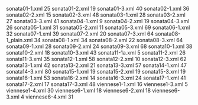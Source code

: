 sonata01-1.xml
25
sonata01-2.xml
19
sonata01-3.xml
40
sonata02-1.xml
36
sonata02-2.xml
15
sonata02-3.xml
48
sonata03-1.xml
28
sonata03-2.xml
27
sonata03-3.xml
41
sonata04-1.xml
9
sonata04-2.xml
19
sonata04-3.xml
26
sonata05-1.xml
31
sonata05-2.xml
11
sonata05-3.xml
69
sonata06-1.xml
32
sonata07-1.xml
39
sonata07-2.xml
20
sonata07-3.xml
64
sonata08-1_plain.xml
34
sonata08-1.xml
34
sonata08-2.xml
22
sonata08-3.xml
64
sonata09-1.xml
28
sonata09-2.xml
24
sonata09-3.xml
68
sonata10-1.xml
38
sonata10-2.xml
18
sonata10-3.xml
43
sonata11-1a.xml
5
sonata11-2.xml
26
sonata11-3.xml
35
sonata12-1.xml
58
sonata12-2.xml
10
sonata12-3.xml
62
sonata13-1.xml
42
sonata13-2.xml
21
sonata13-3.xml
57
sonata14-1.xml
47
sonata14-3.xml
80
sonata15-1.xml
19
sonata15-2.xml
19
sonata15-3.xml
19
sonata16-1.xml
53
sonata16-2.xml
14
sonata16-3.xml
24
sonata17-1.xml
41
sonata17-2.xml
17
sonata17-3.xml
48
viennese1-1.xml
16
viennese1-3.xml
5
viennese1-4.xml
30
viennese6-1.xml
18
viennese6-2.xml
18
viennese6-3.xml
4
viennese6-4.xml
31
